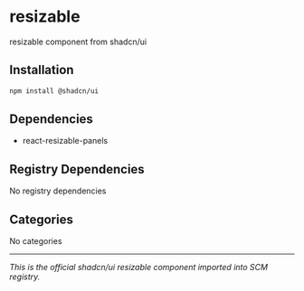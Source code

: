 # resizable

resizable component from shadcn/ui

## Installation

```bash
npm install @shadcn/ui
```

## Dependencies

- react-resizable-panels

## Registry Dependencies

No registry dependencies

## Categories

No categories

---

*This is the official shadcn/ui resizable component imported into SCM registry.*
